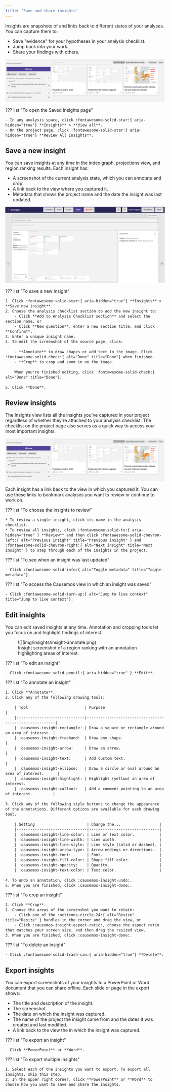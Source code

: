 ```yaml
---
title: "Save and share insights"
---
```


Insights are snapshots of and links back to different states of your analyses. You can capture them to: 

- Save "evidence" for your hypotheses in your analysis checklist.
- Jump back into your work.
- Share your findings with others.

![](img/insights/insights.png)

??? list "To open the Saved Insights page"

    - In any analysis space, click :fontawesome-solid-star:{ aria-hidden="true"} **Insights** > **View all**.
    - On the project page, click :fontawesome-solid-star:{ aria-hidden="true"} **Review All Insights**.

## Save a new insight

You can save insights at any time in the index graph, projections view, and region ranking results. Each insight has:

- A screenshot of the current analysis state, which you can annotate and crop.
- A link back to the view where you captured it.
- Metadata that shows the project name and the date the insight was last updated.

![](img/insights/insight-new.png)

??? list "To save a new insight"

    1. Click :fontawesome-solid-star:{ aria-hidden="true"} **Insights** > **Save new insight**.
    2. Choose the analysis checklist section to add the new insight to:
        - Click **Add to Analysis Checklist section** and select the section name, or
        - Click **New question**, enter a new section title, and click **Confirm**.
    3. Enter a unique insight name.
    4. To edit the screenshot of the source page, click:

        - **Annotate** to draw shapes or add text to the image. Click :fontawesome-solid-check:{ alt="Done" title="Done"} when finished.
        - **Crop** to crop and zoom in on the image.

        When you're finished editing, click :fontawesome-solid-check:{ alt="Done" title="Done"}.

    5. Click **Done**.

## Review insights

The Insights view lists all the insights you've captured in your project regardless of whether they're attached to your analysis checklist. The checklist on the project page also serves as a quick way to access your most important insights.

![](img/insights/insights.png)

Each insight has a link back to the view in which you captured it. You can use these links to bookmark analyses you want to review or continue to work on.

??? list "To choose the insights to review"

    * To review a single insight, click its name in the analysis checklist.
    * To review all insights, click :fontawesome-solid-tv:{ aria-hidden="true" } **Review** and then click :fontawesome-solid-chevron-left:{ alt="Previous insight" title="Previous insight" } and :fontawesome-solid-chevron-right:{ alt="Next insight" title="Next insight" } to step through each of the insights in the project.

??? list "To see when an insight was last updated"

    - Click :fontawesome-solid-info:{ alt="Toggle metadata" title="Toggle metadata"}.

??? list "To access the Causemos view in which an insight was saved"

    - Click :fontawesome-solid-turn-up:{ alt="Jump to live context" title="Jump to live context"}.

## Edit insights

You can edit saved insights at any time. Annotation and cropping tools let you focus on and highlight findings of interest.

<figure markdown>
  ![](img/insights/insight-annotate.png)
  <figcaption>Insight screenshot of a region ranking with an annotation highlighting areas of interest.</figcaption>
</figure>

??? list "To edit an insight"

    - Click :fontawesome-solid-pencil:{ aria-hidden="true" } **Edit**.

??? list "To annotate an insight"

    1. Click **Annotate**.
    2. Click any of the following drawing tools:

        | Tool                         | Purpose                                                |
        |------------------------------|--------------------------------------------------------|
        | :causemos-insight-rectangle: | Draw a square or rectangle around an area of interest. |
        | :causemos-insight-freehand:  | Draw any shape.                                        |
        | :causemos-insight-arrow:     | Draw an arrow.                                         |
        | :causemos-insight-text:      | Add custom text.                                       |
        | :causemos-insight-ellipse:   | Draw a circle or oval around an area of interest.      |
        | :causemos-insight-highlight: | Highlight (yellow) an area of interest.                |
        | :causemos-insight-callout:   | Add a comment pointing to an area of interest.         |

    3. Click any of the following style buttons to change the appearance of the annotations. Different options are available for each drawing tool. 

        | Setting                       | Change the...                 |
        |-------------------------------|-------------------------------|
        | :causemos-insight-line-color: | Line or text color.           |
        | :causemos-insight-line-width: | Line width.                   |
        | :causemos-insight-line-style: | Line style (solid or dashed). |
        | :causemos-insight-arrow-type: | Arrow endings or directions.  |
        | :causemos-insight-font:       | Font.                         |
        | :causemos-insight-fill-color: | Shape fill color.             |
        | :causemos-insight-opacity:    | Opacity.                      |
        | :causemos-insight-text-color: | Text color.                   |

    4. To undo an annotation, click :causemos-insight-undo:.
    5. When you are finished, click :causemos-insight-done:.

??? list "To crop an insight"

    1. Click **Crop**.
    2. Choose the areas of the screenshot you want to retain:
        - Click one of the :octicons-circle-24:{ alt="Resize" title="Resize" } handles in the corner and drag the view, or
        - Click :causemos-insight-aspect-ratio:, choose the aspect ratio that matches your screen size, and then drag the resized view.
    3. When you are finished, click :causemos-insight-done:.

??? list "To delete an insight"

    - Click :fontawesome-solid-trash-can:{ aria-hidden="true"} **Delete**.

## Export insights

You can export screenshots of your insights to a PowerPoint or Word document that you can share offline. Each slide or page in the export shows:

- The title and description of the insight.
- The screenshot.
- The date on which the insight was captured.
- The name of the project the insight came from and the dates it was created and last modified.
- A link back to the view the in which the insight was captured.

??? list "To export an insight"

    - Click **PowerPoint** or **Word**.

??? list "To export multiple insights"

    1. Select each of the insights you want to export. To export all insights, skip this step.
    2. In the upper right corner, click **PowerPoint** or **Word** to choose how you want to save and share the insights.